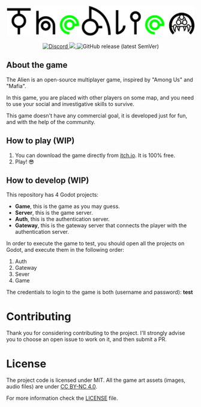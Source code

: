 <p align="center">
  <a href="http://www.sumelms.com">
    <img src=".github/logo.svg" height="80"/>
  </a>
</p>

<p align="center">
  <a href="https://discord.gg/FqXEuYZ" target="_blank">
    <img alt="Discord" src="https://img.shields.io/discord/768176989953327135">
  </a>
  <a aria-label="Versão do Godot" href="https://godotengine.org/">
    <img src="https://img.shields.io/badge/godot-3.2-informational?logo=godot-engine"></img>
  </a>
  <img alt="GitHub release (latest SemVer)" src="https://img.shields.io/github/v/release/indieverso/thealien">
</p>

## About the game

The Alien is an open-source multiplayer game, inspired by "Among Us" and "Mafia".

In this game, you are placed with other players on some map, and you need to use your social and investigative skills to survive.

This game doesn't have any commercial goal, it is developed just for fun, and with the help of the community.

## How to play (WIP)

1. You can download the game directly from [itch.io](https://rluders.itch.io/the-alien). It is 100% free.
2. Play! 😎

## How to develop (WIP)

This repository has 4 Godot projects:

- **Game**, this is the game as you may guess.
- **Server**, this is the game server.
- **Auth**, this is the authentication server.
- **Gateway**, this is the gateway server that connects the player with the authentication server.

In order to execute the game to test, you should open all the projects on Godot, and execute them in the following order:

1. Auth
2. Gateway
3. Sever
4. Game

The credentials to login to the game is both (username and password): **test**

# Contributing

Thank you for considering contributing to the project. I'll strongly advise you to choose an open issue to work on it, and then submit a PR.

# License

The project code is licensed under MIT. All the game art assets (images, audio files) are under [CC BY-NC 4.0](https://creativecommons.org/licenses/by-nc/4.0/).

For more information check the [LICENSE](LICENSE) file.
